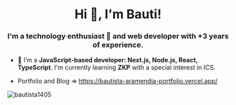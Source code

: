 <h1 align="center">Hi 👋, I'm Bauti!</h1>
<h3 align="center">I'm a technology enthusiast 👀 and web developer with +3 years of experience.</h3>

- 🌱 I’m a **JavaScript-based developer: Next.js, Node.js, React, TypeScript**. I'm currently learning **ZKP** with a special interest in ICS.

- Portfolio and Blog => https://bautista-aramendia-portfolio.vercel.app/


<p><img align="left" src="https://github-readme-stats.vercel.app/api/top-langs?username=bautista1405&show_icons=true&locale=en&layout=compact" alt="bautista1405" /></p>


